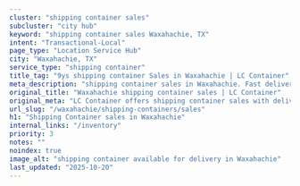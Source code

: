 ```yaml
---
cluster: "shipping container sales"
subcluster: "city hub"
keyword: "shipping container sales Waxahachie, TX"
intent: "Transactional-Local"
page_type: "Location Service Hub"
city: "Waxahachie, TX"
service_type: "shipping container"
title_tag: "9ys shipping container Sales in Waxahachie | LC Container"
meta_description: "shipping container sales in Waxahachie. Fast delivery, competitive pricing. Serving shipping containers area. Quote ID: 4WY. Call (214) 524-4168 for your free quote today."
original_title: "Waxahachie shipping container sales | LC Container"
original_meta: "LC Container offers shipping container sales with delivery in Waxahachie, TX. Local. Fast quotes. Since 2003."
url_slug: "/waxahachie/shipping-containers/sales"
h1: "Shipping Container sales in Waxahachie"
internal_links: "/inventory"
priority: 3
notes: ""
noindex: true
image_alt: "shipping container available for delivery in Waxahachie"
last_updated: "2025-10-20"
---
```


<!-- TODO: Add unique city/inventory copy, images, and internal links here. -->
